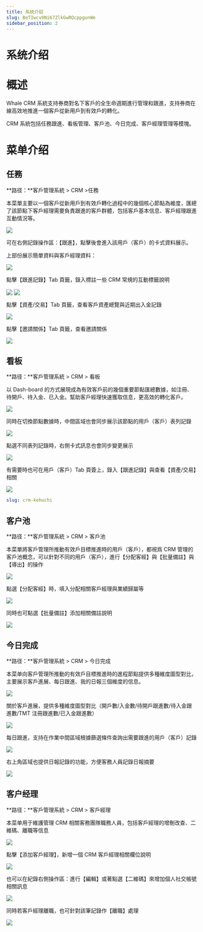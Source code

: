 ```yaml
---
title: 系统介绍
slug: BeTIwcv0Ni67ZlkGwRQcppgunWe
sidebar_position: 2
---
```



# 系统介绍

# 概述

Whale CRM 系統支持券商對名下客戶的全生命週期進行管理和跟進，支持券商在線高效地推進一個客戶從新用戶到有效戶的轉化。

CRM 系統包括任務跟進、看板管理、客戶池、今日完成、客戶經理管理等模塊。

# 菜单介绍

## 任務

**路径：**客戶管理系統 &gt; CRM &gt;任務

本菜單主要以一個客戶從新用戶到有效戶轉化過程中的幾個核心節點為維度，匯總了該節點下客戶經理需要負責跟進的客戶群體，包括客戶基本信息、客戶經理跟進互動情況等。

<img src="/assets/FcuUbe1yGo4ceEx8KIfcWzBBnQk.png" src-width="3222" src-height="1464" align="center"/>

可在右側記錄操作區：【跟進】，點擊後會進入該用戶（客戶）的卡式資料展示。

上部份展示簡單資料與客戶經理資料：

<img src="/assets/DWrebW5yeoqMDwxGKNXc4A9Hnec.png" src-width="3256" src-height="1482" align="center"/>

點擊【跟進記錄】Tab 頁籤，錄入標註一些 CRM 常規的互動標籤說明

<img src="/assets/MX4jb7WR4oBVqRx9uC4cIvornuc.png" src-width="2242" src-height="1252" align="center"/>

<img src="/assets/QSBZbNHOqo7QvwxIQvLcZXRWnyH.png" src-width="2228" src-height="1612" align="center"/>

點擊【資產/交易】Tab 頁籤，查看客戶資產總覽與近期出入金記錄

<img src="/assets/GNXzbupdBoiIxVxrK6rcVZg7nvh.png" src-width="2216" src-height="1624" align="center"/>

點擊【邀請關係】Tab 頁籤，查看邀請關係

<img src="/assets/XuVMbmMPooVwxoxEDi4cxAImned.png" src-width="2230" src-height="1608" align="center"/>

## 看板

**路径：**客戶管理系統 &gt; CRM &gt; 看板

以 Dash-board 的方式展現成為有效客戶前的幾個重要節點匯總數據，如注冊、待開戶、待入金、已入金。幫助客戶經理快速獲取信息，更高效的轉化客戶。

<img src="/assets/RYU5bMcyVodP4KxYOyMcX7NFnQf.png" src-width="3206" src-height="1528" align="center"/>

同時在切換節點數據時，中間區域也會同步展示該節點的用戶（客戶）表列記錄

<img src="/assets/Gg9Jb5VsxoSQnzxHfqWcsmqwnZb.png" src-width="3230" src-height="1510" align="center"/>

點選不同表列記錄時，右側卡式訊息也會同步變更展示

<img src="/assets/AAEVbV3SdojQtkxILO1cKpaxnU8.png" src-width="3222" src-height="1438" align="center"/>

有需要時也可在用戶（客戶）Tab 頁簽上，錄入【跟進記錄】與查看【資產/交易】相關

<img src="/assets/LdokboqRaoKM1DxsXOpcKy8Mnxf.png" src-width="2404" src-height="1498" align="center"/>

```yaml
slug: crm-kehuchi
```

## 客户池

**路径：**客戶管理系統 &gt; CRM &gt; 客戶池

本菜單將客戶管理所推動有效戶目標推進時的用戶（客戶），都視爲 CRM 管理的客戶池概念，可以針對不同的用戶（客戶），進行【分配客經】與【批量備註】與【導出】的操作

<img src="/assets/S1t9bO18Moc30FxqQpRcPEsqnue.png" src-width="3198" src-height="1606" align="center"/>

點選【分配客經】時，填入分配相關客戶經理與業績歸屬等

<img src="/assets/B1tSbKnfxorYN1xEqN4cmJIwnXg.png" src-width="3230" src-height="1624" align="center"/>

同時也可點選【批量備註】添加相關備註說明

<img src="/assets/U4UfbZEhsoc9TKxhFPNcKHMgn4o.png" src-width="2266" src-height="1066" align="center"/>

## 今日完成

**路径：**客戶管理系統 &gt; CRM &gt; 今日完成

本菜单向客戶管理所推動的有效戶目標推進時的進程節點提供多種維度圖型對比，主要展示客戶進展、每日跟進、我的日報三個維度的信息。

<img src="/assets/L9lxbAYzso6J3pxJrBicMQg8nfh.png" src-width="3218" src-height="1488" align="center"/>

關於客戶進展，提供多種維度圖型對比（開戶數/入金數/待開戶跟進數/待入金跟進數/TMT 注冊跟進數/已入金跟進數）

<img src="/assets/SyNvb7VFgoYQ6ix3xk3cxvU2nWc.png" src-width="2322" src-height="1438" align="center"/>

每日跟進，支持在作業中間區域根據篩選條件查詢出需要跟進的用戶（客戶）記錄

<img src="/assets/C0Hkbz9mFoWJkQxK2JCcSaJrnVb.png" src-width="2322" src-height="1442" align="center"/>

右上角區域也提供日報記錄的功能，方便客務人員記錄日報摘要

<img src="/assets/BBhrbBAMSoCdUaxlxeScGn0pnkg.png" src-width="2322" src-height="1412" align="center"/>

## 客户经理

**路径：**客戶管理系統 &gt; CRM &gt; 客戶經理

本菜单用于維護管理 CRM 相關客務團隊職務人員，包括客戶經理的增刪改查、二維碼、離職等信息

<img src="/assets/NJ50ba6cfoj71rxMOehcCYqEnsh.png" src-width="3232" src-height="1526" align="center"/>

點擊【添加客戶經理】，新增一個 CRM 客戶經理相關欄位說明

<img src="/assets/VyyGb48VYor2j6xzDPkcvmujnke.png" src-width="3258" src-height="1704" align="center"/>

也可以在紀錄右側操作區：進行【編輯】或著點選【二維碼】來增加個人社交帳號相關訊息

<img src="/assets/Mapabw2I8oPZIExjXPocaSQLnsg.png" src-width="3228" src-height="882" align="center"/>

同時若客戶經理離職，也可針對該筆記錄作【離職】處理

<img src="/assets/NjvhbAkOyomnsMxMNdncCxp3nxe.png" src-width="3248" src-height="1068" align="center"/>

